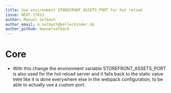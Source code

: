 ```yaml
---
title: Use environment STOREFRONT_ASSETS_PORT for hot reload
issue: NEXT-17813
author: Manuel Selbach
author_email: m.selbach@kellerkinder.de 
author_github: manuelselbach
---
```

# Core

* With this change the environment variable STOREFRONT_ASSETS_PORT is also used for the hot reload server and it falls back to the static value `9999` like it is done everywhere else in the webpack configuration, to be able to actually use a custom port.
